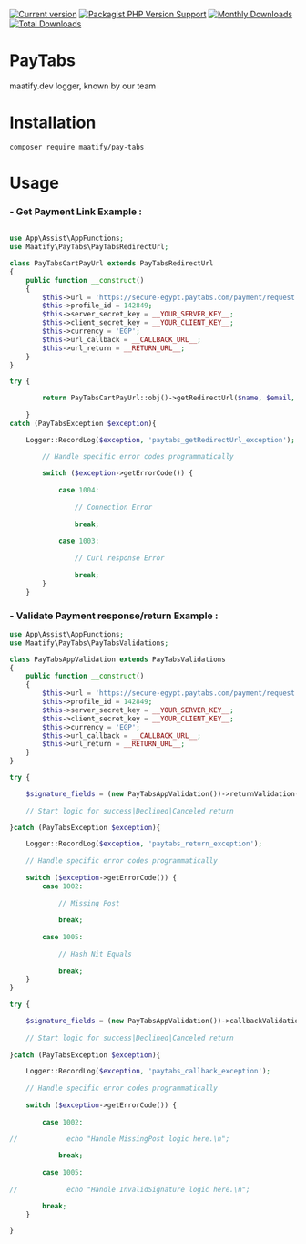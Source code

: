 [![Current version](https://img.shields.io/packagist/v/maatify/pay-tabs)](https://packagist.org/packages/maatify/pay-tabs)
[![Packagist PHP Version Support](https://img.shields.io/packagist/php-v/maatify/pay-tabs)](https://packagist.org/packages/maatify/pay-tabs)
[![Monthly Downloads](https://img.shields.io/packagist/dm/maatify/pay-tabs)](https://packagist.org/packages/maatify/pay-tabs/stats)
[![Total Downloads](https://img.shields.io/packagist/dt/maatify/pay-tabs)](https://packagist.org/packages/maatify/pay-tabs/stats)

# PayTabs

maatify.dev logger, known by our team

# Installation

```shell
composer require maatify/pay-tabs
```

# Usage

### - Get Payment Link Example :

```PHP

use App\Assist\AppFunctions;
use Maatify\PayTabs\PayTabsRedirectUrl;

class PayTabsCartPayUrl extends PayTabsRedirectUrl
{
    public function __construct()
    {
        $this->url = 'https://secure-egypt.paytabs.com/payment/request';
        $this->profile_id = 142849;
        $this->server_secret_key = __YOUR_SERVER_KEY__;
        $this->client_secret_key = __YOUR_CLIENT_KEY__;
        $this->currency = 'EGP';
        $this->url_callback = __CALLBACK_URL__;
        $this->url_return = __RETURN_URL__;
    }
}
```


```PHP
try {

        return PayTabsCartPayUrl::obj()->getRedirectUrl($name, $email, $amount, $cart_id, $description, $language);
        
    }
catch (PayTabsException $exception){

    Logger::RecordLog($exception, 'paytabs_getRedirectUrl_exception');

        // Handle specific error codes programmatically
        
        switch ($exception->getErrorCode()) {
        
            case 1004:
            
                // Connection Error
                
                break;
                
            case 1003:
            
                // Curl response Error
                
                break;
        }
    }
```


### - Validate Payment response/return Example :

```PHP
use App\Assist\AppFunctions;
use Maatify\PayTabs\PayTabsValidations;

class PayTabsAppValidation extends PayTabsValidations
{
    public function __construct()
    {
        $this->url = 'https://secure-egypt.paytabs.com/payment/request';
        $this->profile_id = 142849;
        $this->server_secret_key = __YOUR_SERVER_KEY__;
        $this->client_secret_key = __YOUR_CLIENT_KEY__;
        $this->currency = 'EGP';
        $this->url_callback = __CALLBACK_URL__;
        $this->url_return = __RETURN_URL__;
    }
}

```


```PHP
try {

    $signature_fields = (new PayTabsAppValidation())->returnValidation();
    
    // Start logic for success|Declined|Canceled return

}catch (PayTabsException $exception){

    Logger::RecordLog($exception, 'paytabs_return_exception');
    
    // Handle specific error codes programmatically
    
    switch ($exception->getErrorCode()) {
        case 1002:
        
            // Missing Post
            
            break;
            
        case 1005:
        
            // Hash Nit Equals
            
            break;
    }
}

```


```PHP
try {

    $signature_fields = (new PayTabsAppValidation())->callbackValidation();
    
    // Start logic for success|Declined|Canceled return
    
}catch (PayTabsException $exception){

    Logger::RecordLog($exception, 'paytabs_callback_exception');
    
    // Handle specific error codes programmatically
    
    switch ($exception->getErrorCode()) {
        
        case 1002:
        
//            echo "Handle MissingPost logic here.\n";

            break;
            
        case 1005:
        
//            echo "Handle InvalidSignature logic here.\n";

        break;
    }

}

```
